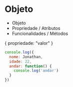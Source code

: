 # Objeto
  * Objeto
  * Propriedade / Atributos
  * Funcionalidades / Métodos

  { propriedade: "valor" }

  ```javascript
  console.log({
    nome: Jonathan,
    idade: 22,
    andar: function() {
      console.log('andar')
    }
  })

  ```